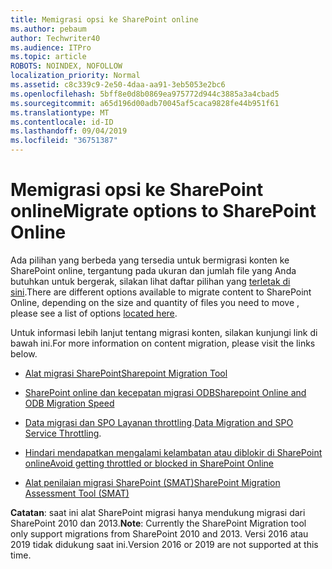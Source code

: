 ```yaml
---
title: Memigrasi opsi ke SharePoint online
ms.author: pebaum
author: Techwriter40
ms.audience: ITPro
ms.topic: article
ROBOTS: NOINDEX, NOFOLLOW
localization_priority: Normal
ms.assetid: c8c339c9-2e50-4daa-aa91-3eb5053e2bc6
ms.openlocfilehash: 5bff8e0d8b0869ea975772d944c3885a3a4cbad5
ms.sourcegitcommit: a65d196d00adb70045af5caca9828fe44b951f61
ms.translationtype: MT
ms.contentlocale: id-ID
ms.lasthandoff: 09/04/2019
ms.locfileid: "36751387"
---
```

# <a name="migrate-options-to-sharepoint-online"></a><span data-ttu-id="f43c3-102">Memigrasi opsi ke SharePoint online</span><span class="sxs-lookup"><span data-stu-id="f43c3-102">Migrate options to SharePoint Online</span></span>

<span data-ttu-id="f43c3-103">Ada pilihan yang berbeda yang tersedia untuk bermigrasi konten ke SharePoint online, tergantung pada ukuran dan jumlah file yang Anda butuhkan untuk bergerak, silakan lihat daftar pilihan yang [terletak di sini](https://docs.microsoft.com/sharepointmigration/migrate-to-sharepoint-online).</span><span class="sxs-lookup"><span data-stu-id="f43c3-103">There are different options available to migrate content to SharePoint Online, depending on the size and quantity of files you need to move , please see a list of options [located here](https://docs.microsoft.com/sharepointmigration/migrate-to-sharepoint-online).</span></span>

<span data-ttu-id="f43c3-104">Untuk informasi lebih lanjut tentang migrasi konten, silakan kunjungi link di bawah ini.</span><span class="sxs-lookup"><span data-stu-id="f43c3-104">For more information on content migration, please visit the links below.</span></span>

- [<span data-ttu-id="f43c3-105">Alat migrasi SharePoint</span><span class="sxs-lookup"><span data-stu-id="f43c3-105">Sharepoint Migration Tool</span></span>](https://docs.microsoft.com/sharepointmigration/introducing-the-sharepoint-migration-tool)

- [<span data-ttu-id="f43c3-106">SharePoint online dan kecepatan migrasi ODB</span><span class="sxs-lookup"><span data-stu-id="f43c3-106">Sharepoint Online and ODB Migration Speed</span></span>](https://docs.microsoft.com/sharepointmigration/sharepoint-online-and-onedrive-migration-speed)

- <span data-ttu-id="f43c3-107">[Data migrasi dan SPO Layanan throttling](https://blogs.technet.microsoft.com/sposupport/2017/08/12/data-migration-and-spo-service-throttling/).</span><span class="sxs-lookup"><span data-stu-id="f43c3-107">[Data Migration and SPO Service Throttling](https://blogs.technet.microsoft.com/sposupport/2017/08/12/data-migration-and-spo-service-throttling/).</span></span>


- [<span data-ttu-id="f43c3-108">Hindari mendapatkan mengalami kelambatan atau diblokir di SharePoint online</span><span class="sxs-lookup"><span data-stu-id="f43c3-108">Avoid getting throttled or blocked in SharePoint Online</span></span>](https://docs.microsoft.com/sharepoint/dev/general-development/how-to-avoid-getting-throttled-or-blocked-in-sharepoint-online)

- [<span data-ttu-id="f43c3-109">Alat penilaian migrasi SharePoint (SMAT)</span><span class="sxs-lookup"><span data-stu-id="f43c3-109">SharePoint Migration Assessment Tool (SMAT)</span></span>](https://www.microsoft.com/download/details.aspx?id=53598&amp;751be11f-ede8-5a0c-058c-2ee190a24fa6=True)

<span data-ttu-id="f43c3-110">**Catatan**: saat ini alat SharePoint migrasi hanya mendukung migrasi dari SharePoint 2010 dan 2013.</span><span class="sxs-lookup"><span data-stu-id="f43c3-110">**Note**: Currently the SharePoint Migration tool only support migrations from SharePoint 2010  and 2013.</span></span> <span data-ttu-id="f43c3-111">Versi 2016 atau 2019 tidak didukung saat ini.</span><span class="sxs-lookup"><span data-stu-id="f43c3-111">Version 2016 or 2019 are not supported at this time.</span></span>
